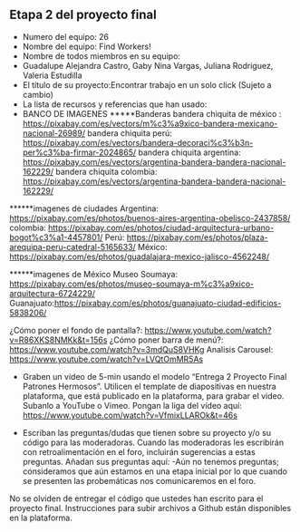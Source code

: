 ## Etapa 2 del proyecto final

- Numero del equipo: 26
- Nombre del equipo: Find Workers!
- Nombre de todos miembros en su equipo:
- Guadalupe Alejandra Castro, Gaby Nina Vargas, Juliana Rodriguez, Valeria Estudilla
- El título de su proyecto:Encontrar trabajo en un solo click (Sujeto a cambio)
- La lista de recursos y referencias que han usado:
- BANCO DE IMAGENES
*****Banderas bandera chiquita de méxico : https://pixabay.com/es/vectors/m%c3%a9xico-bandera-mexicano-nacional-26989/ bandera chiquita perú: https://pixabay.com/es/vectors/bandera-decoraci%c3%b3n-per%c3%ba-firmar-2024865/ bandera chiquita argentina: https://pixabay.com/es/vectors/argentina-bandera-bandera-nacional-162229/ bandera chiquita colombia: https://pixabay.com/es/vectors/argentina-bandera-bandera-nacional-162229/

******imagenes de ciudades Argentina: https://pixabay.com/es/photos/buenos-aires-argentina-obelisco-2437858/ colombia: https://pixabay.com/es/photos/ciudad-arquitectura-urbano-bogot%c3%a1-4457801/ Perú: https://pixabay.com/es/photos/plaza-arequipa-peru-catedral-5165633/ México: https://pixabay.com/es/photos/guadalajara-mexico-jalisco-4562248/

******imagenes de México Museo Soumaya: https://pixabay.com/es/photos/museo-soumaya-m%c3%a9xico-arquitectura-6724229/ Guanajuato:https://pixabay.com/es/photos/guanajuato-ciudad-edificios-5838206/

¿Cómo poner el fondo de pantalla?: https://www.youtube.com/watch?v=R86XKS8NMKk&t=156s ¿Cómo poner barra de menú?: https://www.youtube.com/watch?v=3mdQuS8VHKg Analisis Carousel: https://www.youtube.com/watch?v=LVQtOmMR5As

- Graben un video de 5-min usando el modelo “Entrega 2 Proyecto Final Patrones Hermosos”. Utilicen el template de diapositivas en nuestra plataforma, que está publicado en la plataforma, para grabar el video. Subanlo a YouTube o Vimeo. Pongan la liga del vídeo aquí: 
https://www.youtube.com/watch?v=VfmixLLAROk&t=46s

- Escriban las preguntas/dudas que tienen sobre su proyecto y/o su código para las moderadoras. Cuando las moderadoras les escribirán con retroalimentación en el foro, incluirán sugerencias a estas preguntas. Añadan sus preguntas aquí:
-Aún no tenemos preguntas; consideramos que aún estamos en una etapa inicial por lo que cuando se presenten las probemáticas nos comunicaremos en el foro.

No se olviden de entregar el código que ustedes han escrito para el proyecto final. Instrucciones para subir archivos a Github están disponibles en la plataforma.
